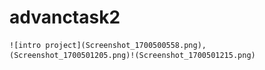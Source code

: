 # advanctask2


    ![intro project](Screenshot_1700500558.png),(Screenshot_1700501205.png)!(Screenshot_1700501215.png)
